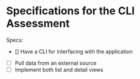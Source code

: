 # Specifications for the CLI Assessment

Specs:
- [] Have a CLI for interfacing with the application
- [ ] Pull data from an external source
- [ ] Implement both list and detail views
